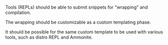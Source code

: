 Tools (REPLs) should be able to submit snippets for "wrapping" and compilation.

The wrapping should be customizable as a custom templating phase.

It should be possible for the same custom template to be used with various tools, such as distro REPL and Ammonite.
